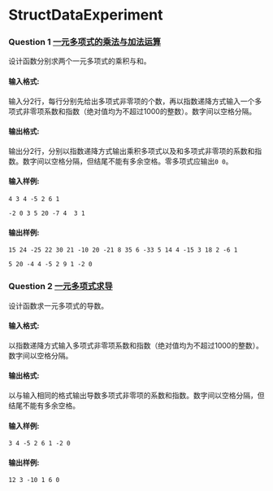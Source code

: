 # StructDataExperiment
### Question 1 [一元多项式的乘法与加法运算](https://github.com/daynz/StructDataExperiment/blob/main/question1.cpp)

设计函数分别求两个一元多项式的乘积与和。

#### 输入格式:
输入分2行，每行分别先给出多项式非零项的个数，再以指数递降方式输入一个多项式非零项系数和指数（绝对值均为不超过1000的整数）。数字间以空格分隔。

#### 输出格式:
输出分2行，分别以指数递降方式输出乘积多项式以及和多项式非零项的系数和指数。数字间以空格分隔，但结尾不能有多余空格。零多项式应输出`0 0`。

#### 输入样例:
`4 3 4 -5 2 6 1`

`-2 0 3 5 20 -7 4  3 1`

#### 输出样例:

`15 24 -25 22 30 21 -10 20 -21 8 35 6 -33 5 14 4 -15 3 18 2 -6 1`

`5 20 -4 4 -5 2 9 1 -2 0`

### Question 2 [一元多项式求导](https://github.com/daynz/StructDataExperiment/blob/main/question2.cpp)
设计函数求一元多项式的导数。

#### 输入格式:
以指数递降方式输入多项式非零项系数和指数（绝对值均为不超过1000的整数）。数字间以空格分隔。

#### 输出格式:
以与输入相同的格式输出导数多项式非零项的系数和指数。数字间以空格分隔，但结尾不能有多余空格。

#### 输入样例:
`3 4 -5 2 6 1 -2 0`
#### 输出样例:
`12 3 -10 1 6 0`
